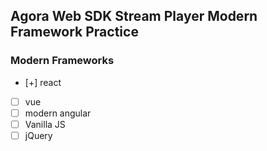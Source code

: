 ## Agora Web SDK Stream Player Modern Framework Practice

### Modern Frameworks
  - [+] react
  - [ ] vue
  - [ ] modern angular
  - [ ] Vanilla JS
  - [ ] jQuery